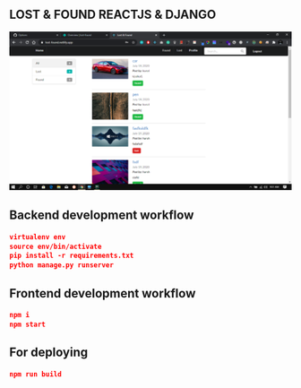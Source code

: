 ## LOST & FOUND REACTJS & DJANGO
<img src="./thumbnail.png">

## Backend development workflow
```json
virtualenv env
source env/bin/activate
pip install -r requirements.txt
python manage.py runserver
```

## Frontend development workflow

```json
npm i
npm start
```

## For deploying

```json
npm run build
```
